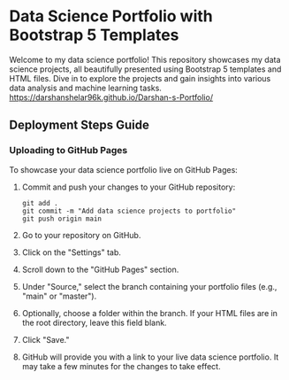 # Data Science Portfolio with Bootstrap 5 Templates

Welcome to my data science portfolio! This repository showcases my data science projects, all beautifully presented using Bootstrap 5 templates and HTML files. Dive in to explore the projects and gain insights into various data analysis and machine learning tasks.
https://darshanshelar96k.github.io/Darshan-s-Portfolio/
## Deployment Steps Guide

### Uploading to GitHub Pages

To showcase your data science portfolio live on GitHub Pages:

1. Commit and push your changes to your GitHub repository:
   ```
   git add .
   git commit -m "Add data science projects to portfolio"
   git push origin main
   ```

2. Go to your repository on GitHub.

3. Click on the "Settings" tab.

4. Scroll down to the "GitHub Pages" section.

5. Under "Source," select the branch containing your portfolio files (e.g., "main" or "master").

6. Optionally, choose a folder within the branch. If your HTML files are in the root directory, leave this field blank.

7. Click "Save."

8. GitHub will provide you with a link to your live data science portfolio. It may take a few minutes for the changes to take effect.


